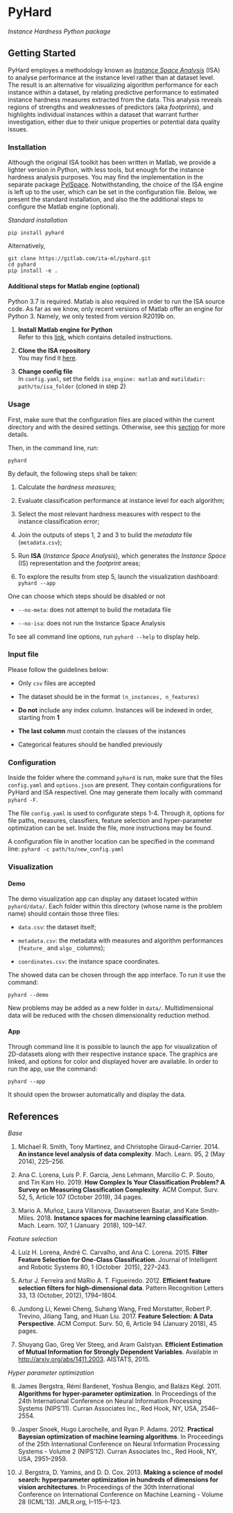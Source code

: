 <!--
[![Binder](https://mybinder.org/badge_logo.svg)](https://mybinder.org/v2/gl/ita-ml%2Finstance-hardness/binder?filepath=notebooks%2F)
[![made-with-python](https://img.shields.io/badge/Made%20with-Python-1f425f.svg)](https://www.python.org/)
[![PyPI license](https://img.shields.io/pypi/l/ansicolortags.svg)](https://en.wikipedia.org/wiki/MIT_License)
-->

# PyHard

_Instance Hardness Python package_

<!--![picture](docs/img/circle-fs.png)-->

## Getting Started

PyHard employes a methodology known as [_Instance Space Analysis_](https://github.com/andremun/InstanceSpace) (ISA) to analyse performance at the instance level rather than at dataset level. The result is an alternative for visualizing algorithm performance for each instance within a dataset, by relating predictive performance to estimated instance hardness measures extracted from the data. This analysis reveals regions of strengths and weaknesses of predictors (aka _footprints_), and highlights individual instances within a  dataset that warrant further investigation, either due to their unique properties or potential data quality issues.


### Installation
Although the original ISA toolkit has been written in Matlab, we provide a lighter version in Python, with less tools, but enough for the instance hardness analysis purposes. You may find the implementation in the separate package [PyISpace](https://gitlab.com/ita-ml/pyispace). Notwithstanding, the choice of the ISA engine is left up to the user, which can be set in the configuration file. Below, we present the standard installation, and also the the additional steps to configure the Matlab engine (optional).

_Standard installation_

```
pip install pyhard
```


Alternatively,
```
git clone https://gitlab.com/ita-ml/pyhard.git
cd pyhard
pip install -e .
```


#### Additional steps for Matlab engine (optional)

Python 3.7 is required. Matlab is also required in order to run the ISA source code. As far as we know, only recent versions of Matlab offer an engine for Python 3. Namely, we only tested from version R2019b on.

<!--Alternatively, take a look at [_Graphene_](https://gitlab.com/ita-ml/graphene), the Instance Hardness Analytics Tool. Matlab, and even Python, are not required in this case!-->

1. __Install Matlab engine for Python__  
Refer to this [link](https://www.mathworks.com/help/matlab/matlab_external/install-the-matlab-engine-for-python.html), which contains detailed instructions.

2. __Clone the ISA repository__  
You may find it [here](https://github.com/andremun/InstanceSpace).

3. __Change config file__  
In `config.yaml`, set the fields `isa_engine: matlab` and `matildadir: path/to/isa_folder` (cloned in step 2)


### Usage

First, make sure that the configuration files are placed within the current directory and with the desired settings. Otherwise, see this [section](#configuration) for more details.

Then, in the command line, run:

```
pyhard
```

By default, the following steps shall be taken:

1. Calculate the _hardness measures_;

2. Evaluate classification performance at instance level for each algorithm;

3. Select the most relevant hardness measures with respect to the instance classification error;

4. Join the outputs of steps 1, 2 and 3 to build the _metadata_ file (`metadata.csv`);

5. Run __ISA__ (_Instance Space Analysis_), which generates the _Instance Space_ (IS) representation and the _footprint_ areas;

6. To explore the results from step 5, launch the visualization dashboard:  
``pyhard --app``


One can choose which steps should be disabled or not

* `--no-meta`: does not attempt to build the metadata file

* `--no-isa`: does not run the Instance Space Analysis


To see all command line options, run `pyhard --help` to display help.


### Input file

Please follow the guidelines below:

* Only `csv` files are accepted

* The dataset should be in the format `(n_instances, n_features)`

* **Do not** include any index column. Instances will be indexed in order, starting from **1**

* **The last column** must contain the classes of the instances

* Categorical features should be handled previously


### Configuration

Inside the folder where the command `pyhard` is run, make sure that the files `config.yaml` and `options.json` are present. They contain configurations for PyHard and ISA respectivel. One may generate them locally with command `pyhard -F`.

The file `config.yaml` is used to configurate steps 1-4. Through it, options for file paths, measures, classifiers, feature selection and hyper-parameter optimization can be set. Inside the file, more instructions may be found.

A configuration file in another location can be specified in the command line: 
`pyhard -c path/to/new_config.yaml`


### Visualization

#### Demo

<!--![picture](docs/img/demo.png)-->

The demo visualization app can display any dataset located within `pyhard/data/`. Each folder within this directory (whose name is the problem name) should contain those three files:

- `data.csv`: the dataset itself;

- `metadata.csv`: the metadata with measures and algorithm performances (`feature_` and `algo_` columns);

- `coordinates.csv`: the instance space coordinates.

The showed data can be chosen through the app interface. To run it use the command:

```
pyhard --demo
```

New problems may be added as a new folder in `data/`. Multidimensional data will be reduced with the chosen dimensionality reduction method.

#### App

<!--![picture](docs/img/animation.gif)-->

Through command line it is possible to launch the app for visualization of 2D-datasets along with their respective instance space. The graphics are linked, and options for color and displayed hover are available. In order to run the app, use the command:

```
pyhard --app
```

It should open the browser automatically and display the data.


## References

_Base_

1. Michael R. Smith, Tony Martinez, and Christophe Giraud-Carrier. 2014. __An instance level analysis of data complexity__. Mach. Learn. 95, 2 (May 2014), 225–256.

2. Ana C. Lorena, Luís P. F. Garcia, Jens Lehmann, Marcilio C. P. Souto, and Tin Kam Ho. 2019. __How Complex Is Your Classification Problem? A Survey on Measuring Classification Complexity__. ACM Comput. Surv. 52, 5, Article 107 (October 2019), 34 pages.

3. Mario A. Muñoz, Laura Villanova, Davaatseren Baatar, and Kate Smith-Miles. 2018. __Instance spaces for machine learning classification__. Mach. Learn. 107, 1 (January   2018), 109–147.

_Feature selection_

4. Luiz H. Lorena, André C. Carvalho, and Ana C. Lorena. 2015. __Filter Feature Selection for One-Class Classification__. Journal of Intelligent and Robotic Systems 80, 1 (October   2015), 227–243.

5. Artur J. Ferreira and MáRio A. T. Figueiredo. 2012. __Efficient feature selection filters for high-dimensional data__. Pattern Recognition Letters 33, 13 (October, 2012), 1794–1804.

6. Jundong Li, Kewei Cheng, Suhang Wang, Fred Morstatter, Robert P. Trevino, Jiliang Tang, and Huan Liu. 2017. __Feature Selection: A Data Perspective__. ACM Comput. Surv. 50, 6, Article 94 (January 2018), 45 pages.

7. Shuyang Gao, Greg Ver Steeg, and Aram Galstyan. __Efficient Estimation of Mutual Information for Strongly Dependent Variables__. Available in http://arxiv.org/abs/1411.2003. AISTATS, 2015.

_Hyper parameter optimization_

8. James Bergstra, Rémi Bardenet, Yoshua Bengio, and Balázs Kégl. 2011. __Algorithms for hyper-parameter optimization__. In Proceedings of the 24th International Conference on Neural Information Processing Systems (NIPS’11). Curran Associates Inc., Red Hook, NY, USA, 2546–2554.

9. Jasper Snoek, Hugo Larochelle, and Ryan P. Adams. 2012. __Practical Bayesian optimization of machine learning algorithms__. In Proceedings of the 25th International Conference on Neural Information Processing Systems - Volume 2 (NIPS’12). Curran Associates Inc., Red Hook, NY, USA, 2951–2959.
  
10. J. Bergstra, D. Yamins, and D. D. Cox. 2013. __Making a science of model search: hyperparameter optimization in hundreds of dimensions for vision architectures__. In Proceedings of the 30th International Conference on International Conference on Machine Learning - Volume 28 (ICML’13). JMLR.org, I–115–I–123.
  
